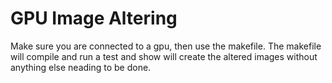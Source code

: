 # GPU Image Altering

Make sure you are connected to a gpu, then use the makefile. The makefile will compile and run a test and show will create the altered images without anything else neading to be done.
